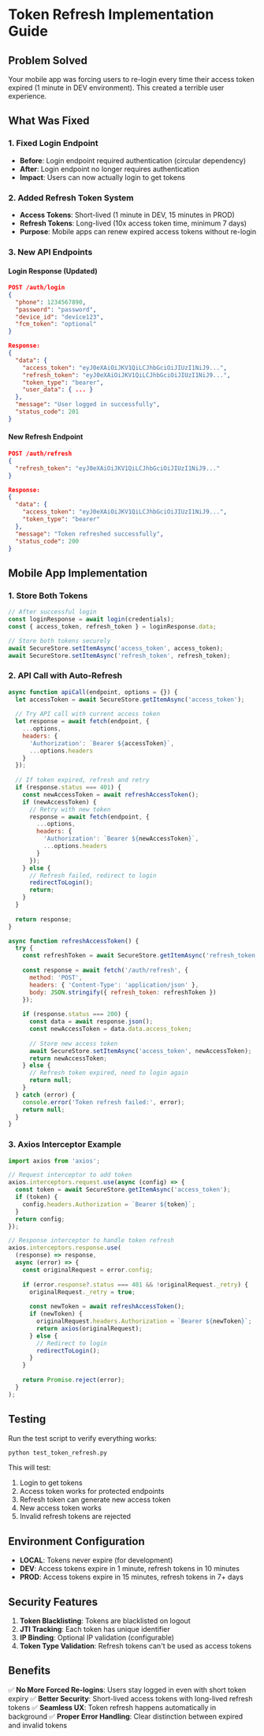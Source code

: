 # Token Refresh Implementation Guide

## Problem Solved

Your mobile app was forcing users to re-login every time their access token expired (1 minute in DEV environment). This created a terrible user experience.

## What Was Fixed

### 1. **Fixed Login Endpoint**
- **Before**: Login endpoint required authentication (circular dependency)
- **After**: Login endpoint no longer requires authentication
- **Impact**: Users can now actually login to get tokens

### 2. **Added Refresh Token System**
- **Access Tokens**: Short-lived (1 minute in DEV, 15 minutes in PROD)
- **Refresh Tokens**: Long-lived (10x access token time, minimum 7 days)
- **Purpose**: Mobile apps can renew expired access tokens without re-login

### 3. **New API Endpoints**

#### Login Response (Updated)
```json
POST /auth/login
{
  "phone": 1234567890,
  "password": "password",
  "device_id": "device123",
  "fcm_token": "optional"
}

Response:
{
  "data": {
    "access_token": "eyJ0eXAiOiJKV1QiLCJhbGciOiJIUzI1NiJ9...",
    "refresh_token": "eyJ0eXAiOiJKV1QiLCJhbGciOiJIUzI1NiJ9...",
    "token_type": "bearer",
    "user_data": { ... }
  },
  "message": "User logged in successfully",
  "status_code": 201
}
```

#### New Refresh Endpoint
```json
POST /auth/refresh
{
  "refresh_token": "eyJ0eXAiOiJKV1QiLCJhbGciOiJIUzI1NiJ9..."
}

Response:
{
  "data": {
    "access_token": "eyJ0eXAiOiJKV1QiLCJhbGciOiJIUzI1NiJ9...",
    "token_type": "bearer"
  },
  "message": "Token refreshed successfully",
  "status_code": 200
}
```

## Mobile App Implementation

### 1. **Store Both Tokens**
```javascript
// After successful login
const loginResponse = await login(credentials);
const { access_token, refresh_token } = loginResponse.data;

// Store both tokens securely
await SecureStore.setItemAsync('access_token', access_token);
await SecureStore.setItemAsync('refresh_token', refresh_token);
```

### 2. **API Call with Auto-Refresh**
```javascript
async function apiCall(endpoint, options = {}) {
  let accessToken = await SecureStore.getItemAsync('access_token');
  
  // Try API call with current access token
  let response = await fetch(endpoint, {
    ...options,
    headers: {
      'Authorization': `Bearer ${accessToken}`,
      ...options.headers
    }
  });
  
  // If token expired, refresh and retry
  if (response.status === 401) {
    const newAccessToken = await refreshAccessToken();
    if (newAccessToken) {
      // Retry with new token
      response = await fetch(endpoint, {
        ...options,
        headers: {
          'Authorization': `Bearer ${newAccessToken}`,
          ...options.headers
        }
      });
    } else {
      // Refresh failed, redirect to login
      redirectToLogin();
      return;
    }
  }
  
  return response;
}

async function refreshAccessToken() {
  try {
    const refreshToken = await SecureStore.getItemAsync('refresh_token');
    
    const response = await fetch('/auth/refresh', {
      method: 'POST',
      headers: { 'Content-Type': 'application/json' },
      body: JSON.stringify({ refresh_token: refreshToken })
    });
    
    if (response.status === 200) {
      const data = await response.json();
      const newAccessToken = data.data.access_token;
      
      // Store new access token
      await SecureStore.setItemAsync('access_token', newAccessToken);
      return newAccessToken;
    } else {
      // Refresh token expired, need to login again
      return null;
    }
  } catch (error) {
    console.error('Token refresh failed:', error);
    return null;
  }
}
```

### 3. **Axios Interceptor Example**
```javascript
import axios from 'axios';

// Request interceptor to add token
axios.interceptors.request.use(async (config) => {
  const token = await SecureStore.getItemAsync('access_token');
  if (token) {
    config.headers.Authorization = `Bearer ${token}`;
  }
  return config;
});

// Response interceptor to handle token refresh
axios.interceptors.response.use(
  (response) => response,
  async (error) => {
    const originalRequest = error.config;
    
    if (error.response?.status === 401 && !originalRequest._retry) {
      originalRequest._retry = true;
      
      const newToken = await refreshAccessToken();
      if (newToken) {
        originalRequest.headers.Authorization = `Bearer ${newToken}`;
        return axios(originalRequest);
      } else {
        // Redirect to login
        redirectToLogin();
      }
    }
    
    return Promise.reject(error);
  }
);
```

## Testing

Run the test script to verify everything works:

```bash
python test_token_refresh.py
```

This will test:
1. Login to get tokens
2. Access token works for protected endpoints
3. Refresh token can generate new access token
4. New access token works
5. Invalid refresh tokens are rejected

## Environment Configuration

- **LOCAL**: Tokens never expire (for development)
- **DEV**: Access tokens expire in 1 minute, refresh tokens in 10 minutes
- **PROD**: Access tokens expire in 15 minutes, refresh tokens in 7+ days

## Security Features

1. **Token Blacklisting**: Tokens are blacklisted on logout
2. **JTI Tracking**: Each token has unique identifier
3. **IP Binding**: Optional IP validation (configurable)
4. **Token Type Validation**: Refresh tokens can't be used as access tokens

## Benefits

✅ **No More Forced Re-logins**: Users stay logged in even with short token expiry
✅ **Better Security**: Short-lived access tokens with long-lived refresh tokens
✅ **Seamless UX**: Token refresh happens automatically in background
✅ **Proper Error Handling**: Clear distinction between expired and invalid tokens
